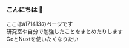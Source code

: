 ### こんにちは 👋

ここはa171413のページです<br>
研究室や自分で勉強したことをまとめたりします<br>
GoとNuxtを使いたくなりたい

<!--
**a171413/a171413** is a ✨ _special_ ✨ repository because its `README.md` (this file) appears on your GitHub profile.

Here are some ideas to get you started:

- 🔭 I’m currently working on ...
- 🌱 I’m currently learning ...
- 👯 I’m looking to collaborate on ...
- 🤔 I’m looking for help with ...
- 💬 Ask me about ...
- 📫 How to reach me: ...
- 😄 Pronouns: ...
- ⚡ Fun fact: ...
-->
